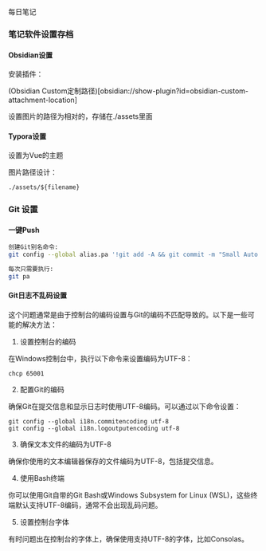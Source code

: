 
每日笔记

### 笔记软件设置存档

#### Obsidian设置

安装插件：

(Obsidian Custom定制路径)[obsidian://show-plugin?id=obsidian-custom-attachment-location]

设置图片的路径为相对的，存储在./assets里面

#### Typora设置

设置为Vue的主题

图片路径设计：

```cmd
./assets/${filename}
```

### Git 设置

#### 一键Push

```sh
创建Git别名命令: 
git config --global alias.pa '!git add -A && git commit -m "Small Auto Commit" && git push'

每次只需要执行: 
git pa
```

#### Git日志不乱码设置

这个问题通常是由于控制台的编码设置与Git的编码不匹配导致的。以下是一些可能的解决方法：

1. 设置控制台的编码

在Windows控制台中，执行以下命令来设置编码为UTF-8：

```
chcp 65001
```

2. 配置Git的编码

确保Git在提交信息和显示日志时使用UTF-8编码。可以通过以下命令设置：

```
git config --global i18n.commitencoding utf-8
git config --global i18n.logoutputencoding utf-8
```

3. 确保文本文件的编码为UTF-8

确保你使用的文本编辑器保存的文件编码为UTF-8，包括提交信息。

4. 使用Bash终端

你可以使用Git自带的Git Bash或Windows Subsystem for Linux (WSL)，这些终端默认支持UTF-8编码，通常不会出现乱码问题。

5. 设置控制台字体

有时问题出在控制台的字体上，确保使用支持UTF-8的字体，比如Consolas。